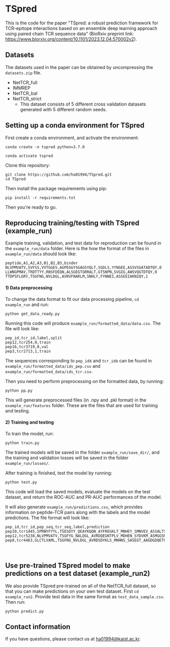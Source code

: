 # TSpred

This is the code for the paper "TSpred: a robust prediction framework for TCR-epitope interactions based on an ensemble deep learning approach using paired chain TCR sequence data" (BioRxiv preprint link: https://www.biorxiv.org/content/10.1101/2023.12.04.570002v2). 
&nbsp;


## Datasets
The datasets used in the paper can be obtained by uncompressing the `datasets.zip` file. 
- NetTCR_full
- IMMREP
- NetTCR_bal
- NetTCR_strict
    - This dataset consists of 5 different cross validation datasets generated with 5 different random seeds.
&nbsp;


## Setting up a conda environment for TSpred
First create a conda environment, and activate the environment:
```
conda create -n tspred python=3.7.0
```
```
conda activate tspred
```
Clone this repository:
```
git clone https://github.com/ha01994/TSpred.git
cd TSpred
```
Then install the package requirements using pip:
```
pip install -r requirements.txt
```
Then you're ready to go.
&nbsp;


## Reproducing training/testing with TSpred (example_run)
Example training, validation, and test data for reproduction can be found in the `example_run/data` folder. 
Here is the how the format of the files in `example_run/data` should look like:

    peptide,A1,A2,A3,B1,B2,B3,binder
    NLVPMVATV,SVFSS,VVTGGEV,AGPEGGYSGAGSYQLT,SGDLS,YYNGEE,ASSVSGATADTQY,0
    LLWNGPMAV,TRDTTYY,RNSFDEQN,ALSGEGTGRRALT,GTSNPN,SVGIG,AWSVQGTDTQY,0
    TTDPSFLGRY,TSGFNG,NVLDGL,AVRVFNARLM,SNHLY,FYNNEI,ASSEEIAKNIQY,1


#### 1) Data preprocessing
To change the data format to fit our data processing pipeline, `cd example_run` and run:
```
python get_data_ready.py
```
Running this code will produce `example_run/formatted_data/data.csv`.
The file will look like:

    pep_id,tcr_id,label,split
    pep12,tcr254,0,train    
    pep16,tcr3719,0,val
    pep3,tcr2713,1,train
    
The sequences corresponding to `pep_id`s and `tcr_id`s can be found in `example_run/formatted_data/ids_pep.csv` and `example_run/formatted_data/ids_tcr.csv`.

Then you need to perform preprocessing on the formatted data, by running:
```
python pp.py
```
This will generate preprocessed files (in .npy and .pkl format) in the `example_run/features` folder. These are the files that are used for training and testing.


#### 2) Training and testing
To train the model, run:
```
python train.py
```
The trained models will be saved in the folder `example_run/save_dir/`, and the training and validation losses will be saved in the folder `example_run/losses/`.

After training is finished, test the model by running:
```
python test.py
```
This code will load the saved models, evaluate the models on the test dataset, and return the ROC-AUC and PR-AUC performances of the model.

It will also generate `example_run/predictions.csv`, which provides information on peptide-TCR pairs along with the labels and the model predictions. The file format will look like:

    pep_id,tcr_id,pep_seq,tcr_seq,label,prediction
    pep10,tcr1445,SPRWYFYYL,TSESDYY_QEAYKQQN_AYFREGKLT_MNHEY_SMNVEV_ASSALTSAKRYEQF,1,0.5357
    pep12,tcr5238,NLVPMVATV,TSGFYG_NALDGL_AVRDQEGNTPLV_MDHEN_SYDVKM_ASMGGSNEQF,1,0.5253
    pep8,tcr4463,GLCTLVAML,TSGFNG_NVLDGL_AVRDSDYKLS_MNHNS_SASEGT_AAGDGDQETQY,0,0.0001

&nbsp;


## Use pre-trained TSpred model to make predictions on a test dataset (example_run2)
We also provide TSpred pre-trained on all of the NetTCR_full dataset, so that you can make predictions on your own test dataset.
First `cd example_run2`. Provide test data in the same format as `test_data_sample.csv`. Then run:
```
python predict.py
```



## Contact information
If you have questions, please contact us at ha01994@kaist.ac.kr. 
&nbsp;


